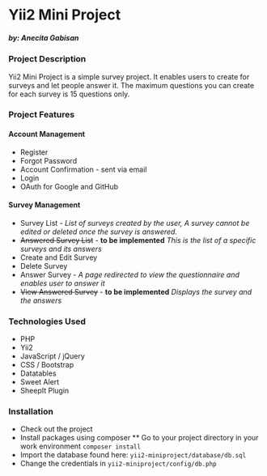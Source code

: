 # Yii2 Mini Project
##### by: Anecita Gabisan

### Project Description
Yii2 Mini Project is a simple survey project. It enables users to create for surveys and let people answer it. The maximum questions you can create for each survey is 15 questions only. 

### Project Features
#### Account Management
* Register
* Forgot Password
* Account Confirmation - sent via email
* Login
* OAuth for Google and GitHub

#### Survey Management
* Survey List - *List of surveys created by the user, A survey cannot be edited or deleted once the survey is answered.*
* ~~Answered Survey List~~ - **to be implemented** *This is the list of a specific surveys and its answers*
* Create and Edit Survey
* Delete Survey
* Answer Survey - *A page redirected to view the questionnaire and enables user to answer it*
* ~~View Answered Survey~~ - **to be implemented** *Displays the survey and the answers*

### Technologies Used
* PHP
* Yii2
* JavaScript / jQuery
* CSS / Bootstrap
* Datatables
* Sweet Alert
* SheepIt Plugin

### Installation
* Check out the project
* Install packages using composer
** Go to your project directory in your work environment
`composer install`
* Import the database found here:
`yii2-miniproject/database/db.sql`
* Change the credentials in `yii2-miniproject/config/db.php`
